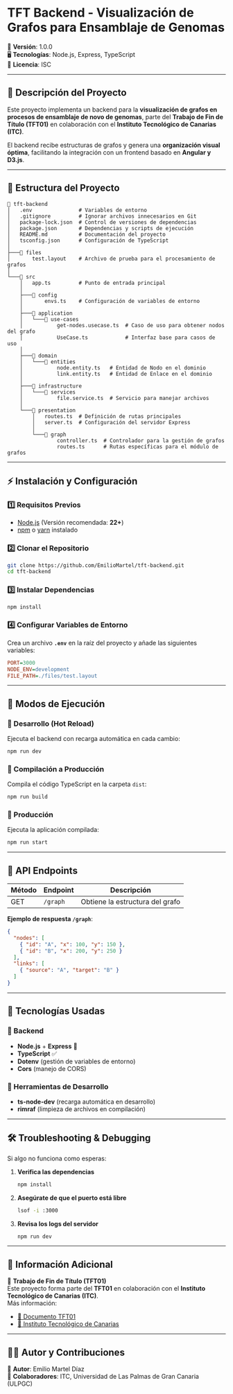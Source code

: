# **TFT Backend - Visualización de Grafos para Ensamblaje de Genomas**  

📌 **Versión**: 1.0.0  
🖥 **Tecnologías**: Node.js, Express, TypeScript  
📜 **Licencia**: ISC  

---

## **📌 Descripción del Proyecto**  
Este proyecto implementa un backend para la **visualización de grafos en procesos de ensamblaje de novo de genomas**, parte del **Trabajo de Fin de Título (TFT01)** en colaboración con el **Instituto Tecnológico de Canarias (ITC)**.  

El backend recibe estructuras de grafos y genera una **organización visual óptima**, facilitando la integración con un frontend basado en **Angular y D3.js**.  

---

## **📂 Estructura del Proyecto**  
```
📂 tft-backend
│   .env               # Variables de entorno
│   .gitignore         # Ignorar archivos innecesarios en Git
│   package-lock.json  # Control de versiones de dependencias
│   package.json       # Dependencias y scripts de ejecución
│   README.md          # Documentación del proyecto
│   tsconfig.json      # Configuración de TypeScript
│
├───📂 files
│       test.layout    # Archivo de prueba para el procesamiento de grafos
│
└───📂 src
    │   app.ts         # Punto de entrada principal
    │
    ├───📂 config
    │       envs.ts    # Configuración de variables de entorno
    │
    ├───📂 application
    │   └───📂 use-cases
    │           get-nodes.usecase.ts  # Caso de uso para obtener nodos del grafo
    │           UseCase.ts            # Interfaz base para casos de uso
    │
    ├───📂 domain
    │   └───📂 entities
    │           node.entity.ts   # Entidad de Nodo en el dominio
    │           link.entity.ts   # Entidad de Enlace en el dominio
    │
    ├───📂 infrastructure
    │   └───📂 services
    │           file.service.ts  # Servicio para manejar archivos
    │
    └───📂 presentation
        │   routes.ts  # Definición de rutas principales
        │   server.ts  # Configuración del servidor Express
        │
        └───📂 graph
                controller.ts  # Controlador para la gestión de grafos
                routes.ts      # Rutas específicas para el módulo de grafos
```

---

## **⚡ Instalación y Configuración**  

### **1️⃣ Requisitos Previos**  
- [Node.js](https://nodejs.org/) (Versión recomendada: **22+**)  
- [npm](https://www.npmjs.com/) o [yarn](https://yarnpkg.com/) instalado  

### **2️⃣ Clonar el Repositorio**  
```bash
git clone https://github.com/EmilioMartel/tft-backend.git
cd tft-backend
```

### **3️⃣ Instalar Dependencias**  
```bash
npm install
```

### **4️⃣ Configurar Variables de Entorno**  
Crea un archivo **`.env`** en la raíz del proyecto y añade las siguientes variables:  
```ini
PORT=3000
NODE_ENV=development
FILE_PATH=./files/test.layout
```

---

## **🚀 Modos de Ejecución**  

### **🔹 Desarrollo (Hot Reload)**
Ejecuta el backend con recarga automática en cada cambio:  
```bash
npm run dev
```

### **🔹 Compilación a Producción**
Compila el código TypeScript en la carpeta `dist`:  
```bash
npm run build
```

### **🔹 Producción**
Ejecuta la aplicación compilada:  
```bash
npm run start
```

---

## **📌 API Endpoints**  

| Método | Endpoint          | Descripción                        |
|--------|------------------|----------------------------------|
| GET    | `/graph`         | Obtiene la estructura del grafo  |

**Ejemplo de respuesta `/graph`**:  
```json
{
  "nodes": [
    { "id": "A", "x": 100, "y": 150 },
    { "id": "B", "x": 200, "y": 250 }
  ],
  "links": [
    { "source": "A", "target": "B" }
  ]
}
```

---

## **📌 Tecnologías Usadas**  

### **🔹 Backend**
- **Node.js** + **Express** 🚀  
- **TypeScript** ✅  
- **Dotenv** (gestión de variables de entorno)  
- **Cors** (manejo de CORS)  

### **🔹 Herramientas de Desarrollo**
- **ts-node-dev** (recarga automática en desarrollo)  
- **rimraf** (limpieza de archivos en compilación)  

---

## **🛠 Troubleshooting & Debugging**
Si algo no funciona como esperas:  

1. **Verifica las dependencias**  
   ```bash
   npm install
   ```

2. **Asegúrate de que el puerto está libre**  
   ```bash
   lsof -i :3000
   ```

3. **Revisa los logs del servidor**  
   ```bash
   npm run dev
   ```

---

## **📌 Información Adicional**
📘 **Trabajo de Fin de Título (TFT01)**  
Este proyecto forma parte del **TFT01** en colaboración con el **Instituto Tecnológico de Canarias (ITC)**.  
Más información:  
- [📄 Documento TFT01](https://drive.google.com/file/d/1emKnprueySC8kMen3JYUOPBANlWkGwCl/view?usp=sharing)  
- [🔬 Instituto Tecnológico de Canarias](https://www.itccanarias.org/)  

---

## **👨‍💻 Autor y Contribuciones**
📌 **Autor**: Emilio Martel Díaz  
🔗 **Colaboradores**: ITC, Universidad de Las Palmas de Gran Canaria (ULPGC)  

